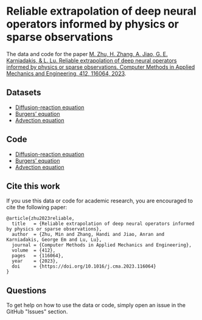 # Reliable extrapolation of deep neural operators informed by physics or sparse observations

The data and code for the paper [M. Zhu, H. Zhang, A. Jiao, G. E. Karniadakis, & L. Lu. Reliable extrapolation of deep neural operators informed by physics or sparse observations. Computer Methods in Applied Mechanics and Engineering, 412, 116064, 2023](https://doi.org/10.1016/j.cma.2023.116064).


## Datasets

- [Diffusion-reaction equation](data/diffusion_reaction)
- [Burgers’ equation](data/burgers)
- [Advection equation](data/advection)

## Code

- [Diffusion-reaction equation](src/diffusion_reaction)
- [Burgers’ equation](src/burgers)
- [Advection equation](src/advection)

## Cite this work

If you use this data or code for academic research, you are encouraged to cite the following paper:

```
@article{zhu2023reliable,
  title   = {Reliable extrapolation of deep neural operators informed by physics or sparse observations},
  author  = {Zhu, Min and Zhang, Handi and Jiao, Anran and Karniadakis, George Em and Lu, Lu},
  journal = {Computer Methods in Applied Mechanics and Engineering},
  volume  = {412},
  pages   = {116064},
  year    = {2023},
  doi     = {https://doi.org/10.1016/j.cma.2023.116064}
}
```

## Questions

To get help on how to use the data or code, simply open an issue in the GitHub "Issues" section.

